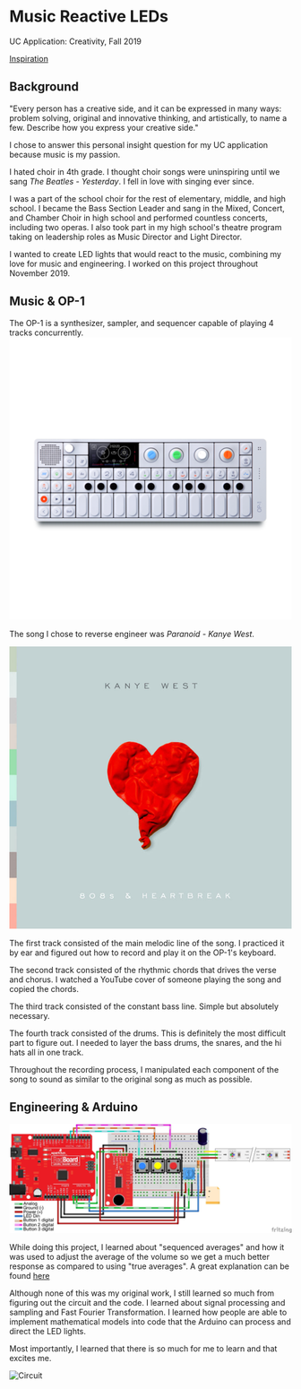 # Music Reactive LEDs
UC Application: Creativity, Fall 2019

[Inspiration](https://learn.sparkfun.com/tutorials/interactive-led-music-visualizer/all)

## Background
"Every person has a creative side, and it can be expressed in many ways: problem solving, original and innovative thinking, and artistically, to name a few. Describe how you express your creative side."

I chose to answer this personal insight question for my UC application because music is my passion. 

I hated choir in 4th grade. I thought choir songs were uninspiring until we sang *The Beatles - Yesterday*. I fell in love with singing ever since. 

I was a part of the school choir for the rest of elementary, middle, and high school. I became the Bass Section Leader and sang in the Mixed, Concert, and Chamber Choir in high school and performed countless concerts, including two operas. I also took part in my high school's theatre program taking on leadership roles as Music Director and Light Director. 

I wanted to create LED lights that would react to the music, combining my love for music and engineering. I worked on this project throughout November 2019.

## Music & OP-1
The OP-1 is a synthesizer, sampler, and sequencer capable of playing 4 tracks concurrently.
![OP-1](OP-1.png)

The song I chose to reverse engineer was *Paranoid - Kanye West*.

![808s & Heartbreak](808s.png)

The first track consisted of the main melodic line of the song. I practiced it by ear and figured out how to record and play it on the OP-1's keyboard.

The second track consisted of the rhythmic chords that drives the verse and chorus. I watched a YouTube cover of someone playing the song and copied the chords. 

The third track consisted of the constant bass line. Simple but absolutely necessary.
 
The fourth track consisted of the drums. This is definitely the most difficult part to figure out. I needed to layer the bass drums, the snares, and the hi hats all in one track.

Throughout the recording process, I manipulated each component of the song to sound as similar to the original song as much as possible. 

## Engineering & Arduino
![Schematic](Schematic.png)

While doing this project, I learned about "sequenced averages" and how it was used to adjust the average of the volume so we get a much better response as compared to using "true averages". A great explanation can be found [here](https://github.com/mbartlet/SparkFun-RGB-LED-Music-Sound-Visualizer-Arduino-Code/blob/master/code%20math.md)

Although none of this was my original work, I still learned so much from figuring out the circuit and the code. I learned about signal processing and sampling and Fast Fourier Transformation. I learned how people are able to implement mathematical models into code that the Arduino can process and direct the LED lights. 

Most importantly, I learned that there is so much for me to learn and that excites me.

![Circuit](Circuit.png)
